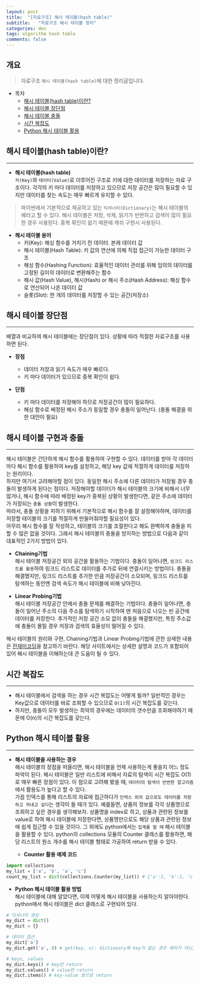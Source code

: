 ```yaml
---
layout: post
title:  "[자료구조] 해시 테이블(hash table)"
subtitle:   "자료구조 해시 테이블 정리"
categories: dev
tags: algorithm hash table
comments: false
---
```


## 개요
> 자료구조 `해시 테이블(hash table)`에 대한 정리글입니다.

- 목차
	- [해시 테이블(hash table)이란?](#해시-테이블hash-table이란) 
    - [해시 테이블 장단점](#해시-테이블-장단점)
    - [해시 테이블 충돌](#해시-테이블-충돌)
    - [시간 복잡도](#시간-복잡도)
    - [Python 해시 테이블 활용](#python-해시-테이블-활용)

## 해시 테이블(hash table)이란?
---

* __해시 테이블(hash table)__  
`키(Key)`와 `데이터(Value)`로 이루어진 구조로 키에 대한 데이터를 저장하는 자료 구조이다. 각각의 키 마다 데이터를 저장하고 있으므로 저장 공간은 많이 필요할 수 있지만 데이터를 찾는 속도는 매우 빠르게 유지할 수 있다.
> 파이썬에서 기본적으로 제공하고 있는 `딕셔너리(Dictionary)`는 해시 테이블의 예라고 할 수 있다.
해시 테이블은 저장, 삭제, 읽기가 빈번하고 검색이 많이 필요한 경우 사용된다.
> 중복 확인이 쉽기 때문에 캐쉬 구현시 사용된다.

* __해시 테이블 용어__  
  - 키(Key): 해싱 함수를 거치기 전 데이터. 본래 데이터 값
  - 해시 테이블(Hash Table): 키 값의 연산에 의해 직접 접근이 가능한 데이터 구조
  - 해싱 함수(Hashing Function): 효율적인 데이터 관리를 위해 임의의 데이터를 고정된 길이의 데이터로 변환해주는 함수
  - 해시 값(Hash Value), 해시(Hash) or 해시 주소(Hash Address): 해싱 함수로 연산되어 나온 데이터 값
  - 슬롯(Slot): 한 개의 데이터를 저장할 수 있는 공간(저장소)


## 해시 테이블 장단점
---
배열과 비교하여 해시 테이블에는 장단점이 있다. 상황에 따라 적절한 자료구조를 사용하면 된다.  

* __장점__  
  - 데이터 저장과 읽기 속도가 매우 빠르다.
  - 키 마다 데이터가 있으므로 중복 확인이 쉽다.

* __단점__  
  - 키 마다 데이터를 저장해야 하므로 저장공간이 많이 필요하다.
  - 해싱 함수로 배정된 해시 주소가 동일할 경우 충돌이 일어난다. (충돌 해결을 위한 대안이 필요)


## 해시 테이블 구현과 충돌
---
해시 테이블은 간단하게 해시 함수를 활용하여 구현할 수 있다. 데이터를 받아 각 데이터 마다 해시 함수를 활용하여 key를 설정하고, 해당 key 값에 적절하게 데이터를 저장하는 원리이다.  
하지만 여기서 고려해야할 점이 있다. 동일한 해시 주소에 다른 데이터가 저장될 경우 충돌이 발생하게 된다는 점이다. 저장해야할 데이터가 해시 테이블의 크기에 비해서 너무 많거나, 해시 함수에 따라 배정된 key가 중복된 상황이 발생한다면, 같은 주소에 데이터가 저장되는 `충돌 상황`이 발생한다.  
따라서, 충돌 상황을 피하기 위해서 기본적으로 해시 함수를 잘 설정해야하며, 데이터를 저장할 테이블의 크기를 적절하게 만들어줘야할 필요성이 있다.  
아무리 해시 함수를 잘 작성하고, 테이블의 크기를 조절한다고 해도 완벽하게 충돌을 피할 수 많은 없을 것이다. 그래서 해시 테이블의 충돌을 방지하는 방법으로 다음과 같이 대표적인 2가지 방법이 있다.  

* __Chaining기법__  
해시 테이블 저장공간 외의 공간을 활용하는 기법이다. 충돌이 일어나면, `링크드 리스트를 활용`하여 링크드 리스트로 데이터를 추가로 뒤에 연결시키는 방법이다.
충돌을 해결했지만, 링크드 리스트를 추가한 만큼 저장공간이 소모되며, 링크드 리스트를 탐색하는 동안엔 검색 속도가 해시 테이블에 비해 낮아진다.


* __Linear Probing기법__  
해시 테이블 저장공간 안에서 충돌 문제를 해결하는 기법이다. 충돌이 일어나면, 충돌이 일어난 주소의 다음 주소를 탐색하기 시작하여 맨 처음으로 나오는 빈 공간에 데이터를 저장한다.
추가적인 저장 공간 소모 없이 충돌을 해결했지만, 특정 주소값에 충돌이 몰릴 경우 저장과 검색의 효율성이 떨어질 수 있다.


해시 테이블의 원리와 구현, Chaining기법과 Linear Probing기법에 관한 상세한 내용은 [잔재미코딩](https://www.fun-coding.org/Chapter09-hashtable-live.html)을 참고하기 바란다. 해당 사이트에서는 상세한 설명과 코드가 포함되어 있어 해시 테이블을 이해하는데 큰 도움이 될 수 있다.



## 시간 복잡도
---
  - 해시 테이블에서 검색을 하는 경우 시간 복잡도는 어떻게 될까? 일반적인 경우는 Key값으로 데이터를 바로 조회할 수 있으므로 `O(1)`의 시간 복잡도를 갖는다.
  - 하지만, 충돌이 모두 발생하는 최악의 경우에는 데이터의 갯수만큼 조회해야하기 때문에 O(n)의 시간 복잡도를 갖는다.
 

## Python 해시 테이블 활용
---

* __해시 테이블을 사용하는 경우__  
해시 테이블의 장점을 떠올리면, 해시 테이블을 언제 사용하는게 좋을지 어느 정도 파악이 된다. 해시 테이블은 일반 리스트에 비해서 자료의 탐색이 시간 복잡도 O(1)로 매우 빠른 장점이 있다. 이 점으로 고려해 봤을 때, `데이터의 탐색이 빈번한 알고리즘`에서 활용도가 높다고 할 수 있다.  
가끔 인덱스를 통해 리스트의 자료에 접근하다가 `인덱스 외의 값으로도 데이터를 저장하고 꺼내고 싶다`는 생각이 들 때가 있다. 예를들면, 상품의 정보를 각각 상품명으로 조회하고 싶은 경우를 생각해보자. 상품명을 index로 하고, 상품과 관련된 정보를 value로 하여 해시 테이블에 저장한다면, 상품명만으로도 해당 상품과 관련된 정보에 쉽게 접근할 수 있을 것이다.
그 외에도 python에서는 `집계를 할 때` 해시 테이블을 활용할 수 있다. python의 collections 모듈의 Counter 클래스를 활용하면, 해당 리스트의 원소 개수를 해시 테이블 형태로 가공하여 return 받을 수 있다.

  - __Counter 활용 예제 코드__

```python
import collections
my_list = ['a', 'b', 'a', 'c']
count_my_list = dict(collections.Counter(my_list)) # {'a':2, 'b':1, 'c':1}
```

* __Python 해시 테이블 활용 방법__  
해시 테이블에 대해 알았다면, 이제 어떻게 해시 테이블을 사용하는지 알아야한다.  
python에서 해시 테이블은 dict 클래스로 구현되어 있다.

```python
# 딕셔너리 생성
my_dict = dict()
my_dict = {}

# 데이터 접근
my_dict['a']
my_dict.get('a', 0) # get(key, x): dictionary에 key가 없는 경우 에러가 아닌, x를 return

# keys, values
my_dict.keys() # key만 return
my_dict.values() # value만 return
my_dict.items() # key-value 쌍으로 return

```